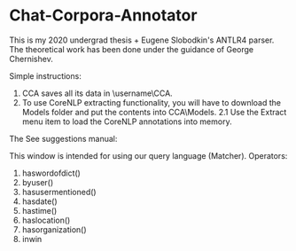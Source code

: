 # Chat-Corpora-Annotator
This is my 2020 undergrad thesis + Eugene Slobodkin's ANTLR4 parser. The theoretical work has been done under the guidance of George Chernishev.

Simple instructions:

1. CCA saves all its data in \username\CCA.
2. To use CoreNLP extracting functionality, you will have to download the Models folder and put the contents into CCA\Models.
2.1 Use the Extract menu item to load the CoreNLP annotations into memory.

The See suggestions manual:

This window is intended for using our query language (Matcher).
Operators:
1. haswordofdict()
2. byuser()
3. hasusermentioned()
4. hasdate()
5. hastime()
6. haslocation()
7. hasorganization()
8. inwin
